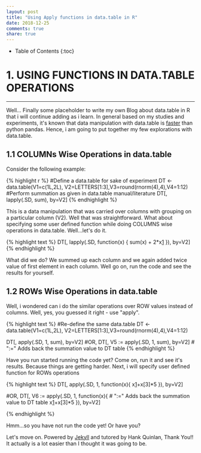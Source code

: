 ```yaml
---
layout: post
title: "Using Apply functions in data.table in R"
date: 2018-12-25
comments: true
share: true
---
```


* Table of Contents
{:toc}

# 1. USING FUNCTIONS IN DATA.TABLE OPERATIONS 
---

Well... Finally some placeholder to write my own Blog about data.table in R that i will continue adding as i learn. In general based on my studies and experiments, it's known that data manipulation with data.table is [faster][1] than python pandas. Hence, i am going to put together my few explorations with data.table. 

## 1.1 COLUMNs Wise Operations in data.table 

Consider the following example:

{% highlight r %}
#Define a data.table for sake of experiment
DT <- data.table(V1=c(1L,2L), V2=LETTERS[1:3],V3=round(rnorm(4),4),V4=1:12)
#Perform summation as given in data.table manual/literature
DT[, lapply(.SD, sum), by=V2]
{% endhighlight %}

This is a data manipulation that was carried over columns with grouping on a particular column (V2). Well that was straightforward.
What about specifying some user defined function while doing COLUMNS wise operations in data.table. Well...let's do it.

{% highlight text %}
DT[, lapply(.SD, function(x) {
     sum(x) + 2*x[1]
 }), by=V2]
{% endhighlight %}

What did we do? We summed up each column and we again added twice value of first element in each column. Well go on, run the code and see the results for yourself.

## 1.2 ROWs Wise Operations in data.table 
Well, i wondered can i do the similar operations over ROW values instead of columns. Well, yes, you guessed it right - use "apply".

{% highlight text %}
#Re-define the same data.table
DT <- data.table(V1=c(1L,2L), V2=LETTERS[1:3],V3=round(rnorm(4),4),V4=1:12)

DT[, apply(.SD, 1, sum), by=V2]
#OR,
DT[, V5 := apply(.SD, 1, sum), by=V2] # ":=" Adds back the summation value to DT table
{% endhighlight %}

Have you run started running the code yet? Come on, run it and see it's results. Because things are getting harder. Next, i will specify user defined function for ROWs operations

{% highlight text %}
DT[, apply(.SD, 1, function(x){
  x[1]+x[3]*5
}), by=V2]

#OR,
DT[, V6 := apply(.SD, 1, function(x){ # ":=" Adds back the summation value to DT table
  x[1]+x[3]*5
}), by=V2]

{% endhighlight %}

Hmm...so you have not run the code yet! Or have you?

Let's move on. 
Powered by [Jekyll](http://jekyllrb.com) and tutored by Hank Quinlan, Thank You!! It actually is a lot easier than I thought it was going to be.


[1]: https://datascience-enthusiast.com/R/pandas_datatable.html "Data Manipulation with Python Pandas and R Data.Table"

